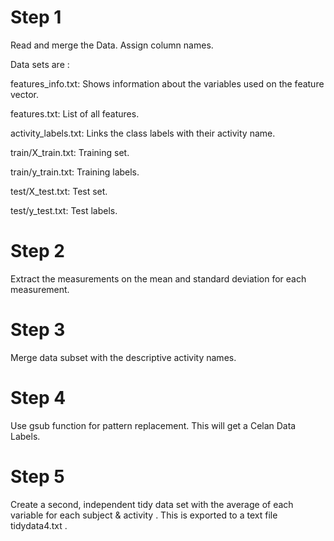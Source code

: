 

# Step 1

 Read and merge the Data. Assign column names.

Data sets are :

features_info.txt: Shows information about the variables used on the feature vector.

features.txt: List of all features.

activity_labels.txt: Links the class labels with their activity name.

train/X_train.txt: Training set.

train/y_train.txt: Training labels.

test/X_test.txt: Test set.

test/y_test.txt: Test labels.



# Step 2
Extract the measurements on the mean and standard deviation for each measurement.

# Step 3
Merge data subset with the descriptive activity names.

# Step 4
Use gsub function for pattern replacement. This will get a Celan Data Labels.

 
# Step 5

Create a second, independent tidy data set with the average of each variable for each subject & activity . This is exported to a text file tidydata4.txt .

